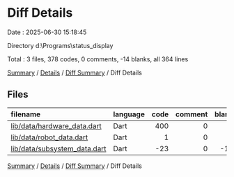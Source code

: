 # Diff Details

Date : 2025-06-30 15:18:45

Directory d:\\Programs\\status_display

Total : 3 files,  378 codes, 0 comments, -14 blanks, all 364 lines

[Summary](results.md) / [Details](details.md) / [Diff Summary](diff.md) / Diff Details

## Files
| filename | language | code | comment | blank | total |
| :--- | :--- | ---: | ---: | ---: | ---: |
| [lib/data/hardware\_data.dart](/lib/data/hardware_data.dart) | Dart | 400 | 0 | 0 | 400 |
| [lib/data/robot\_data.dart](/lib/data/robot_data.dart) | Dart | 1 | 0 | 0 | 1 |
| [lib/data/subsystem\_data.dart](/lib/data/subsystem_data.dart) | Dart | -23 | 0 | -14 | -37 |

[Summary](results.md) / [Details](details.md) / [Diff Summary](diff.md) / Diff Details